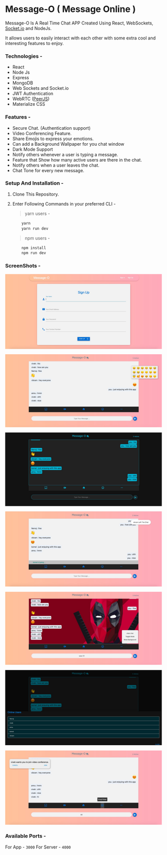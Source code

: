 # Message-O ( Message Online )

Message-O Is A Real Time Chat APP Created Using React, WebSockets, [Socket.io](https://socket.io/ "socket.io library") and NodeJs.

It allows users to easily interact with each other with some extra cool and interesting features to enjoy.

### Technologies -

- React
- Node Js
- Express
- MongoDB
- Web Sockets and Socket.io
- JWT Authentication
- WebRTC ([PeerJS](https://peerjs.com/))
- Materialize CSS

### Features -

- Secure Chat. (Authentication support)
- Video Conferencing Feature.
- Share Emojis to express your emotions.
- Can add a Background Wallpaper for you chat window
- Dark Mode Support
- Notify others whenever a user is typing a message.
- Feature that Show how many active users are there in the chat.
- Notify others when a user leaves the chat.
- Chat Tone for every new message.

### Setup And Installation -

1. Clone This Repository.
2. Enter Following Commands in your preferred CLI -
    > yarn users -
    ```js
        yarn
        yarn run dev
    ```
    > npm users -

    ```js
        npm install
        npm run dev
    ```

### ScreenShots -

![screenshots1](/screenshots/screenshot1.jpg)

![screenshots3](/screenshots/screenshot3.jpg)

![screenshots4](/screenshots/screenshot4.jpg)

![screenshots2](/screenshots/screenshot2.jpg)

![screenshots5](/screenshots/screenshot5.jpg)

![screenshots7](/screenshots/screenshot7.jpg)

![screenshots6](/screenshots/screenshot6.jpg)

### Available Ports -

For App - `3000`
For Server - `4000` 
